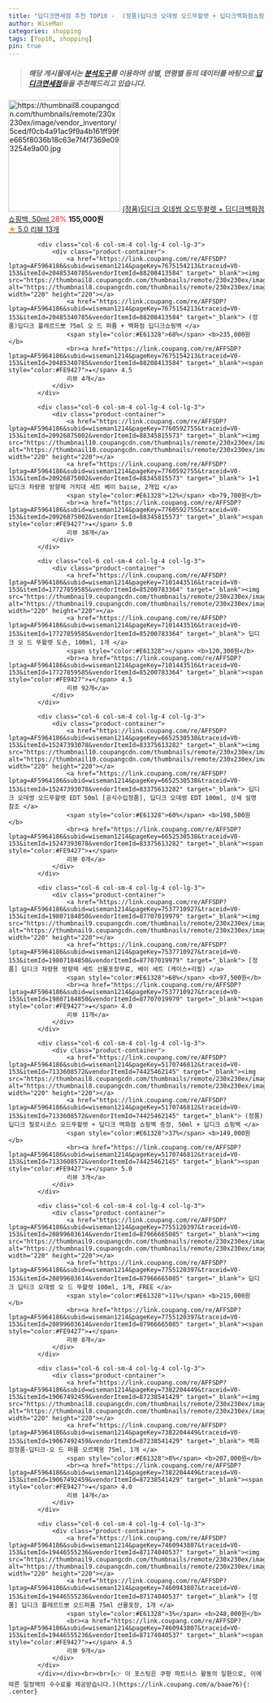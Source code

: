 ```yaml
---
title: "딥디크면세점 추천 TOP10 -  (정품)딥디크 오데썽 오드뚜왈렛 + 딥디크백화점쇼핑백, 50ml "
author: WiseMan
categories: shopping
tags: [Top10, shopping]
pin: true
---
```


> ##### 해당 게시물에서는 [**분석도구**](https://itemscout.io/)를 이용하여 **성별**, **연령별** 등의 데이터를 바탕으로 [**딥디크면세점**](https://link.coupang.com/a/baae76)들을 추천해드리고 있습니다.
<div class="container"><div class="row">
            <div class="col-6 col-sm-4 col-lg-4 col-lg-3">
                <div class="product-container">
                    <a href="https://link.coupang.com/re/AFFSDP?lptag=AF5964186&subid=wiseman1214&pageKey=7248372304&traceid=V0-153&itemId=18436018180&vendorItemId=85574021306" target="_blank"><img src="https://thumbnail8.coupangcdn.com/thumbnails/remote/230x230ex/image/vendor_inventory/5ced/f0cb4a91ac9f9a4b161ff99fe665f8036b18c63e7f4f7369e093254e9a00.jpg" alt="https://thumbnail8.coupangcdn.com/thumbnails/remote/230x230ex/image/vendor_inventory/5ced/f0cb4a91ac9f9a4b161ff99fe665f8036b18c63e7f4f7369e093254e9a00.jpg" width="220" height="220"></a>
                    <a href="https://link.coupang.com/re/AFFSDP?lptag=AF5964186&subid=wiseman1214&pageKey=7248372304&traceid=V0-153&itemId=18436018180&vendorItemId=85574021306" target="_blank"> (정품)딥디크 오데썽 오드뚜왈렛 + 딥디크백화점쇼핑백, 50ml </a>
                    <span style="color:#E61328">28%</span> <b>155,000원</b>
                    <br><a href="https://link.coupang.com/re/AFFSDP?lptag=AF5964186&subid=wiseman1214&pageKey=7248372304&traceid=V0-153&itemId=18436018180&vendorItemId=85574021306" target="_blank"><span style="color:#FE9427">★</span> 5.0
                    리뷰 13개</a>
                </div>
            </div>
            
            <div class="col-6 col-sm-4 col-lg-4 col-lg-3">
                <div class="product-container">
                    <a href="https://link.coupang.com/re/AFFSDP?lptag=AF5964186&subid=wiseman1214&pageKey=7675154213&traceid=V0-153&itemId=20485340785&vendorItemId=88208413584" target="_blank"><img src="https://thumbnail8.coupangcdn.com/thumbnails/remote/230x230ex/image/vendor_inventory/d905/dce54f6fd1de304b1ef764f8b3b66c11f3baf4d56cdbb598e6152623dcb6.jpg" alt="https://thumbnail8.coupangcdn.com/thumbnails/remote/230x230ex/image/vendor_inventory/d905/dce54f6fd1de304b1ef764f8b3b66c11f3baf4d56cdbb598e6152623dcb6.jpg" width="220" height="220"></a>
                    <a href="https://link.coupang.com/re/AFFSDP?lptag=AF5964186&subid=wiseman1214&pageKey=7675154213&traceid=V0-153&itemId=20485340785&vendorItemId=88208413584" target="_blank"> (정품)딥디크 플레르드뽀 75ml 오 드 퍼퓸 + 백화점 딥디크쇼핑백 </a>
                    <span style="color:#E61328">68%</span> <b>235,000원</b>
                    <br><a href="https://link.coupang.com/re/AFFSDP?lptag=AF5964186&subid=wiseman1214&pageKey=7675154213&traceid=V0-153&itemId=20485340785&vendorItemId=88208413584" target="_blank"><span style="color:#FE9427">★</span> 4.5
                    리뷰 4개</a>
                </div>
            </div>
            
            <div class="col-6 col-sm-4 col-lg-4 col-lg-3">
                <div class="product-container">
                    <a href="https://link.coupang.com/re/AFFSDP?lptag=AF5964186&subid=wiseman1214&pageKey=7760592755&traceid=V0-153&itemId=20926875002&vendorItemId=88345815573" target="_blank"><img src="https://thumbnail10.coupangcdn.com/thumbnails/remote/230x230ex/image/vendor_inventory/99bb/8c40d940df022df52ba23203ddf40abc81d2ca145fa193b30814fa21ba56.png" alt="https://thumbnail10.coupangcdn.com/thumbnails/remote/230x230ex/image/vendor_inventory/99bb/8c40d940df022df52ba23203ddf40abc81d2ca145fa193b30814fa21ba56.png" width="220" height="220"></a>
                    <a href="https://link.coupang.com/re/AFFSDP?lptag=AF5964186&subid=wiseman1214&pageKey=7760592755&traceid=V0-153&itemId=20926875002&vendorItemId=88345815573" target="_blank"> 1+1 딥디크 차량용 방향제 거치대 세트 베이 baise, 2개입 </a>
                    <span style="color:#E61328">12%</span> <b>79,700원</b>
                    <br><a href="https://link.coupang.com/re/AFFSDP?lptag=AF5964186&subid=wiseman1214&pageKey=7760592755&traceid=V0-153&itemId=20926875002&vendorItemId=88345815573" target="_blank"><span style="color:#FE9427">★</span> 5.0
                    리뷰 38개</a>
                </div>
            </div>
            
            <div class="col-6 col-sm-4 col-lg-4 col-lg-3">
                <div class="product-container">
                    <a href="https://link.coupang.com/re/AFFSDP?lptag=AF5964186&subid=wiseman1214&pageKey=7101443516&traceid=V0-153&itemId=17727859585&vendorItemId=85200783364" target="_blank"><img src="https://thumbnail9.coupangcdn.com/thumbnails/remote/230x230ex/image/vendor_inventory/4cdf/16647fd03281257439b76b00bf07b23fac9f40272c8912f225345d35a901.jpg" alt="https://thumbnail9.coupangcdn.com/thumbnails/remote/230x230ex/image/vendor_inventory/4cdf/16647fd03281257439b76b00bf07b23fac9f40272c8912f225345d35a901.jpg" width="220" height="220"></a>
                    <a href="https://link.coupang.com/re/AFFSDP?lptag=AF5964186&subid=wiseman1214&pageKey=7101443516&traceid=V0-153&itemId=17727859585&vendorItemId=85200783364" target="_blank"> 딥디크 오 드 뚜왈렛 도손, 100ml, 1개 </a>
                    <span style="color:#E61328"></span> <b>120,300원</b>
                    <br><a href="https://link.coupang.com/re/AFFSDP?lptag=AF5964186&subid=wiseman1214&pageKey=7101443516&traceid=V0-153&itemId=17727859585&vendorItemId=85200783364" target="_blank"><span style="color:#FE9427">★</span> 4.5
                    리뷰 92개</a>
                </div>
            </div>
            
            <div class="col-6 col-sm-4 col-lg-4 col-lg-3">
                <div class="product-container">
                    <a href="https://link.coupang.com/re/AFFSDP?lptag=AF5964186&subid=wiseman1214&pageKey=6652530538&traceid=V0-153&itemId=15247393078&vendorItemId=83375613282" target="_blank"><img src="https://thumbnail10.coupangcdn.com/thumbnails/remote/230x230ex/image/vendor_inventory/e93b/c1e14fd89f059594da4667c7f6481fa177e6d5f15c71ae943f258807f6f3.png" alt="https://thumbnail10.coupangcdn.com/thumbnails/remote/230x230ex/image/vendor_inventory/e93b/c1e14fd89f059594da4667c7f6481fa177e6d5f15c71ae943f258807f6f3.png" width="220" height="220"></a>
                    <a href="https://link.coupang.com/re/AFFSDP?lptag=AF5964186&subid=wiseman1214&pageKey=6652530538&traceid=V0-153&itemId=15247393078&vendorItemId=83375613282" target="_blank"> 딥디크 오데썽 오드뚜왈렛 EDT 50ml [공식수입정품], 딥디크 오데썽 EDT 100ml, 상세 설명 참조 </a>
                    <span style="color:#E61328">60%</span> <b>198,500원</b>
                    <br><a href="https://link.coupang.com/re/AFFSDP?lptag=AF5964186&subid=wiseman1214&pageKey=6652530538&traceid=V0-153&itemId=15247393078&vendorItemId=83375613282" target="_blank"><span style="color:#FE9427">★</span> 
                    리뷰 0개</a>
                </div>
            </div>
            
            <div class="col-6 col-sm-4 col-lg-4 col-lg-3">
                <div class="product-container">
                    <a href="https://link.coupang.com/re/AFFSDP?lptag=AF5964186&subid=wiseman1214&pageKey=7537710927&traceid=V0-153&itemId=19807184850&vendorItemId=87707019979" target="_blank"><img src="https://thumbnail9.coupangcdn.com/thumbnails/remote/230x230ex/image/vendor_inventory/f51f/7dfdd3370dd2308f37bc86ec887d0477c78ace30a088964026d132bcbf9e.jpg" alt="https://thumbnail9.coupangcdn.com/thumbnails/remote/230x230ex/image/vendor_inventory/f51f/7dfdd3370dd2308f37bc86ec887d0477c78ace30a088964026d132bcbf9e.jpg" width="220" height="220"></a>
                    <a href="https://link.coupang.com/re/AFFSDP?lptag=AF5964186&subid=wiseman1214&pageKey=7537710927&traceid=V0-153&itemId=19807184850&vendorItemId=87707019979" target="_blank"> [정품] 딥디크 차량용 방향제 세트 선물포장무료, 베이 세트 (케이스+리필) </a>
                    <span style="color:#E61328">68%</span> <b>97,500원</b>
                    <br><a href="https://link.coupang.com/re/AFFSDP?lptag=AF5964186&subid=wiseman1214&pageKey=7537710927&traceid=V0-153&itemId=19807184850&vendorItemId=87707019979" target="_blank"><span style="color:#FE9427">★</span> 4.0
                    리뷰 11개</a>
                </div>
            </div>
            
            <div class="col-6 col-sm-4 col-lg-4 col-lg-3">
                <div class="product-container">
                    <a href="https://link.coupang.com/re/AFFSDP?lptag=AF5964186&subid=wiseman1214&pageKey=5170746812&traceid=V0-153&itemId=7133608572&vendorItemId=74425462145" target="_blank"><img src="https://thumbnail8.coupangcdn.com/thumbnails/remote/230x230ex/image/vendor_inventory/8ebe/27448aab74e273116ca5c30c9a61f6b2012c310b52de7a750f30f16dbae6.jpg" alt="https://thumbnail8.coupangcdn.com/thumbnails/remote/230x230ex/image/vendor_inventory/8ebe/27448aab74e273116ca5c30c9a61f6b2012c310b52de7a750f30f16dbae6.jpg" width="220" height="220"></a>
                    <a href="https://link.coupang.com/re/AFFSDP?lptag=AF5964186&subid=wiseman1214&pageKey=5170746812&traceid=V0-153&itemId=7133608572&vendorItemId=74425462145" target="_blank"> (정품) 딥디크 필로시코스 오드뚜왈렛 + 딥디크 백화점 쇼핑백 증정, 50ml + 딥디크 쇼핑백 </a>
                    <span style="color:#E61328">37%</span> <b>149,000원</b>
                    <br><a href="https://link.coupang.com/re/AFFSDP?lptag=AF5964186&subid=wiseman1214&pageKey=5170746812&traceid=V0-153&itemId=7133608572&vendorItemId=74425462145" target="_blank"><span style="color:#FE9427">★</span> 5.0
                    리뷰 3개</a>
                </div>
            </div>
            
            <div class="col-6 col-sm-4 col-lg-4 col-lg-3">
                <div class="product-container">
                    <a href="https://link.coupang.com/re/AFFSDP?lptag=AF5964186&subid=wiseman1214&pageKey=7755120397&traceid=V0-153&itemId=20899603614&vendorItemId=87966665085" target="_blank"><img src="https://thumbnail9.coupangcdn.com/thumbnails/remote/230x230ex/image/vendor_inventory/3ac3/4bb17cf230014a8d30190f0f4276af34e54badbd7613310775b1c2abebfb.jpg" alt="https://thumbnail9.coupangcdn.com/thumbnails/remote/230x230ex/image/vendor_inventory/3ac3/4bb17cf230014a8d30190f0f4276af34e54badbd7613310775b1c2abebfb.jpg" width="220" height="220"></a>
                    <a href="https://link.coupang.com/re/AFFSDP?lptag=AF5964186&subid=wiseman1214&pageKey=7755120397&traceid=V0-153&itemId=20899603614&vendorItemId=87966665085" target="_blank"> 딥디크 딥티크 오데썽 오 드 뚜왈렛 100ml, 1개, FREE </a>
                    <span style="color:#E61328">11%</span> <b>215,000원</b>
                    <br><a href="https://link.coupang.com/re/AFFSDP?lptag=AF5964186&subid=wiseman1214&pageKey=7755120397&traceid=V0-153&itemId=20899603614&vendorItemId=87966665085" target="_blank"><span style="color:#FE9427">★</span> 
                    리뷰 0개</a>
                </div>
            </div>
            
            <div class="col-6 col-sm-4 col-lg-4 col-lg-3">
                <div class="product-container">
                    <a href="https://link.coupang.com/re/AFFSDP?lptag=AF5964186&subid=wiseman1214&pageKey=7382204449&traceid=V0-153&itemId=19067492459&vendorItemId=87238541429" target="_blank"><img src="https://thumbnail8.coupangcdn.com/thumbnails/remote/230x230ex/image/vendor_inventory/d549/14ecfc24554d4c69d869b37ffd7e0c56313bff5eac20702809232820e057.jpg" alt="https://thumbnail8.coupangcdn.com/thumbnails/remote/230x230ex/image/vendor_inventory/d549/14ecfc24554d4c69d869b37ffd7e0c56313bff5eac20702809232820e057.jpg" width="220" height="220"></a>
                    <a href="https://link.coupang.com/re/AFFSDP?lptag=AF5964186&subid=wiseman1214&pageKey=7382204449&traceid=V0-153&itemId=19067492459&vendorItemId=87238541429" target="_blank"> 백화점정품-딥티크-오 드 퍼퓸 오르페옹 75ml, 1개 </a>
                    <span style="color:#E61328">8%</span> <b>207,000원</b>
                    <br><a href="https://link.coupang.com/re/AFFSDP?lptag=AF5964186&subid=wiseman1214&pageKey=7382204449&traceid=V0-153&itemId=19067492459&vendorItemId=87238541429" target="_blank"><span style="color:#FE9427">★</span> 4.0
                    리뷰 14개</a>
                </div>
            </div>
            
            <div class="col-6 col-sm-4 col-lg-4 col-lg-3">
                <div class="product-container">
                    <a href="https://link.coupang.com/re/AFFSDP?lptag=AF5964186&subid=wiseman1214&pageKey=7460943807&traceid=V0-153&itemId=19446555236&vendorItemId=87174040537" target="_blank"><img src="https://thumbnail9.coupangcdn.com/thumbnails/remote/230x230ex/image/vendor_inventory/5eed/1feb8f9b14a8d8a88de7068acbe30fcc811962a664ba60d481343b3a13c7.jpg" alt="https://thumbnail9.coupangcdn.com/thumbnails/remote/230x230ex/image/vendor_inventory/5eed/1feb8f9b14a8d8a88de7068acbe30fcc811962a664ba60d481343b3a13c7.jpg" width="220" height="220"></a>
                    <a href="https://link.coupang.com/re/AFFSDP?lptag=AF5964186&subid=wiseman1214&pageKey=7460943807&traceid=V0-153&itemId=19446555236&vendorItemId=87174040537" target="_blank"> [정품] 딥디크 플레르드뽀 오드퍼퓸 75ml 선물포장, 1개 </a>
                    <span style="color:#E61328">3%</span> <b>248,000원</b>
                    <br><a href="https://link.coupang.com/re/AFFSDP?lptag=AF5964186&subid=wiseman1214&pageKey=7460943807&traceid=V0-153&itemId=19446555236&vendorItemId=87174040537" target="_blank"><span style="color:#FE9427">★</span> 4.5
                    리뷰 9개</a>
                </div>
            </div>
            </div></div><br><br>[👉 이 포스팅은 쿠팡 파트너스 활동의 일환으로, 이에 따른 일정액의 수수료를 제공받습니다.](https://link.coupang.com/a/baae76){: .center}